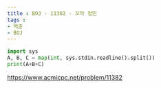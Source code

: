 ```yaml
---
title : BOJ - 11382 - 꼬마 정민
tags :
- 백준
- BOJ
---
```


```python
import sys
A, B, C = map(int, sys.stdin.readline().split())
print(A+B+C)
```

https://www.acmicpc.net/problem/11382